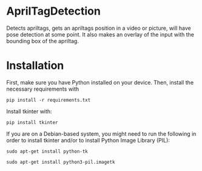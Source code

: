 # AprilTagDetection
Detects apriltags, gets an apriltags position in a video or picture, will have pose detection
at some point. It also makes an overlay of the input with the bounding box of the apriltag.

# Installation
First, make  sure you have Python installed on your device. Then, install the necessary requirements with

`pip install -r requirements.txt`

Install tkinter with:

`pip install tkinter`

If you are on a Debian-based system, you might need to run the following in order to install tkinter and/or to install Python Image Library (PIL):

`sudo apt-get install python-tk`

`sudo apt-get install python3-pil.imagetk`